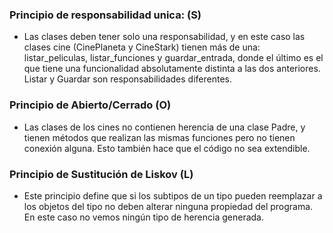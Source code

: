 ### Principio de responsabilidad unica: (S)
- Las clases deben tener solo una responsabilidad, y en este caso las clases
cine (CinePlaneta y CineStark) tienen más de una: listar_peliculas, listar_funciones
y guardar_entrada, donde el último es el que tiene una funcionalidad absolutamente
distinta a las dos anteriores. Listar y Guardar son responsabilidades diferentes.

### Principio de Abierto/Cerrado (O)
-  Las clases de los cines no contienen herencia de una clase Padre, y tienen métodos
que realizan las mismas funciones pero no tienen conexión alguna. Esto también hace que
el código no sea extendible.

### Principio de Sustitución de Liskov (L)
- Este principio define que si los subtipos de un tipo pueden reemplazar a los objetos
del tipo no deben alterar ninguna propiedad del programa. En este caso no vemos ningún
tipo de herencia generada.